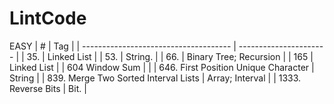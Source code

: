 # LintCode
EASY
|       #                               |          Tag           |
| ------------------------------------- | ---------------------- |
| 35.                                   | Linked List            |
| 53.                                   | String.                |
| 66.                                   | Binary Tree; Recursion |
| 165                                   | Linked List            |
| 604 Window Sum	    	        |     	                 |
| 646. First Position Unique Character  | String    	         |
| 839. Merge Two Sorted Interval Lists  | Array; Interval        |
| 1333. Reverse Bits                    | Bit.                   |


